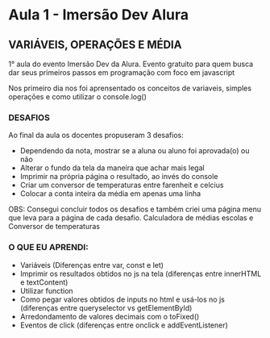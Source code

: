 # Aula 1 - Imersão Dev Alura
## VARIÁVEIS, OPERAÇÕES E MÉDIA

<p> 1° aula do evento Imersão Dev da Alura. Evento gratuito para quem busca dar seus primeiros passos em programação com foco em javascript </p>
<p> Nos primeiro dia nos foi aprensentado os conceitos de variaveis, simples operações e como utilizar o console.log() </p>

### DESAFIOS
Ao final da aula os docentes propuseram 3 desafios:
- Dependendo da nota, mostrar se a aluna ou aluno foi aprovada(o) ou não
- Alterar o fundo da tela da maneira que achar mais legal
- Imprimir na própria página o resultado, ao invés do console
- Criar um conversor de temperaturas entre farenheit e celcius
- Colocar a conta inteira da média em apenas uma linha

OBS: Consegui concluir todos os desafios e também criei uma página menu que leva para a página de cada desafio. Calculadora de médias escolas e Conversor de temperaturas

### O QUE EU APRENDI:
- Variáveis (Diferenças entre var, const e let)
- Imprimir os resultados obtidos no js na tela (diferenças entre innerHTML e textContent)
- Utilizar function
- Como pegar valores obtidos de inputs no html e usá-los no js (diferenças entre queryselector vs getElementById)
- Arredondamento de valores decimais com o toFixed()
- Eventos de click (diferenças entre onclick e addEventListener)


